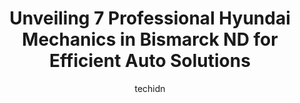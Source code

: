 ---
layout: ampstory
image: https://images.unsplash.com/photo-1512374554703-ce361659d5ce?ixlib=rb-4.0.3&ixid=MnwxMjA3fDB8MHxwaG90by1wYWdlfHx8fGVufDB8fHx8&auto=format&fit=crop&w=640&h=853&q=80
author: techidn
featured: false
description: When it comes to maintaining and repairing your vehicle in Bismarck ND, USA, you deserve nothing but the best. Thats why the 7 best Hyundai Mechanic in the area are here to offer their expe
title: Unveiling 7 Professional Hyundai Mechanics in Bismarck ND for Efficient Auto Solutions
cover:
   title: Unveiling 7 Professional Hyundai Mechanics in Bismarck ND for Efficient Auto Solutions
   subtitle: Rickpate
   background: https://images.unsplash.com/photo-1512374554703-ce361659d5ce?ixlib=rb-4.0.3&ixid=MnwxMjA3fDB8MHxwaG90by1wYWdlfHx8fGVufDB8fHx8&auto=format&fit=crop&w=640&h=853&q=80

pages: 
 - layout: thirds
   top: <h1>#1 Lincoln Repair</h1>
   bottom: "<p>Needed a new alternator and battery.  They were able to get me in and get it fixed in under two days. As a female college student I hesitate to take my car to places on m</p>"
   background: https://www.knot35.com/toplist/wp-content/uploads/2023/06/best-hyundai-mechanic-1-in-bismarck-nd-1685837311.jpeg
   backgroundblur: true
 - layout: thirds
   top: <h1>#2 Rides Auto Sales & Customs</h1>
   bottom: "<p>1200 Northstar Dr, Bismarck, ND 58503, United States</p>"
   background: https://www.knot35.com/toplist/wp-content/uploads/2023/06/best-hyundai-mechanic-2-in-bismarck-nd-1685837311.jpeg
   cta:
      link: https://www.knot35.com/toplist/unveiling-7-professional-hyundai-mechanics-in-bismarck-nd-for-efficient-auto-solutions/
      text: Unveiling 7 Professional Hyundai Mechanics in Bismarck ND for Efficient Auto Solutions
 - layout: thirds
   top: <h1>#3 Automotive Unlimited</h1>
   bottom: "<p>3630 Saratoga Ave, Bismarck, ND 58503, United States</p>"
   background: https://www.knot35.com/toplist/wp-content/uploads/2023/06/best-hyundai-mechanic-3-in-bismarck-nd-1685837311.jpeg
   cta:
      link: https://www.knot35.com/toplist/unveiling-7-professional-hyundai-mechanics-in-bismarck-nd-for-efficient-auto-solutions/
      text: Unveiling 7 Professional Hyundai Mechanics in Bismarck ND for Efficient Auto Solutions
 - layout: thirds
   top: <h1>#4 CK Auto Inc.</h1>
   bottom: "<p>3405 E Divide Ave, Bismarck, ND 58501, United States</p>"
   background: https://images.unsplash.com/photo-1536745287225-21d689278fd1?ixlib=rb-4.0.3&ixid=MnwxMjA3fDB8MHxwaG90by1wYWdlfHx8fGVufDB8fHx8&auto=format&fit=crop&w=640&h=853&q=80
   cta:
      link: https://www.knot35.com/toplist/unveiling-7-professional-hyundai-mechanics-in-bismarck-nd-for-efficient-auto-solutions/
      text: Unveiling 7 Professional Hyundai Mechanics in Bismarck ND for Efficient Auto Solutions
 - layout: thirds
   top: <h1>#5 Capital Heights Auto Clinic & Mr Lubester</h1>
   bottom: "<p>1420 E Interstate Ave, Bismarck, ND 58503, United States</p>"
   background: https://plus.unsplash.com/premium_photo-1664640458616-3c74f8cb4589?ixlib=rb-4.0.3&ixid=MnwxMjA3fDB8MHxwaG90by1wYWdlfHx8fGVufDB8fHx8&auto=format&fit=crop&w=640&h=853&q=80
   cta:
      link: https://www.knot35.com/toplist/unveiling-7-professional-hyundai-mechanics-in-bismarck-nd-for-efficient-auto-solutions/
      text: Unveiling 7 Professional Hyundai Mechanics in Bismarck ND for Efficient Auto Solutions
 - layout: thirds
   top: <h1>#6 Torgerson Auto Center</h1>
   bottom: "<p>2121 E Bismarck Expy, Bismarck, ND 58504, United States</p>"
   background: https://images.unsplash.com/photo-1608501821300-4f99e58bba77?ixlib=rb-4.0.3&ixid=MnwxMjA3fDB8MHxwaG90by1wYWdlfHx8fGVufDB8fHx8&auto=format&fit=crop&w=640&h=853&q=80
   cta:
      link: https://www.knot35.com/toplist/unveiling-7-professional-hyundai-mechanics-in-bismarck-nd-for-efficient-auto-solutions/
      text: Unveiling 7 Professional Hyundai Mechanics in Bismarck ND for Efficient Auto Solutions
 - layout: thirds
   top: <h1>#7 Honda of Bismarck</h1>
   bottom: "<p>1100 57th Ave NE, Bismarck, ND 58503, United States</p>"
   background: https://images.unsplash.com/photo-1534312527009-56c7016453e6?ixlib=rb-4.0.3&ixid=MnwxMjA3fDB8MHxwaG90by1wYWdlfHx8fGVufDB8fHx8&auto=format&fit=crop&w=640&h=853&q=80
   cta:
      link: https://www.knot35.com/toplist/unveiling-7-professional-hyundai-mechanics-in-bismarck-nd-for-efficient-auto-solutions/
      text: Unveiling 7 Professional Hyundai Mechanics in Bismarck ND for Efficient Auto Solutions
 - layout: thirds
   middle: Continue reading...
   background: https://images.unsplash.com/photo-1553949345-eb786bb3f7ba?ixlib=rb-4.0.3&ixid=MnwxMjA3fDB8MHxwaG90by1wYWdlfHx8fGVufDB8fHx8&auto=format&fit=crop&w=640&h=853&q=80
   cta:
      link: https://www.knot35.com/toplist/unveiling-7-professional-hyundai-mechanics-in-bismarck-nd-for-efficient-auto-solutions/
      text: Unveiling 7 Professional Hyundai Mechanics in Bismarck ND for Efficient Auto Solutions
      
---